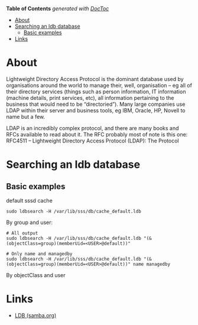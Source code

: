 <!-- START doctoc generated TOC please keep comment here to allow auto update -->
<!-- DON'T EDIT THIS SECTION, INSTEAD RE-RUN doctoc TO UPDATE -->
**Table of Contents**  *generated with [DocToc](https://github.com/thlorenz/doctoc)*

- [About](#about)
- [Searching an ldb database](#searching-an-ldb-database)
  - [Basic examples](#basic-examples)
- [Links](#links)

<!-- END doctoc generated TOC please keep comment here to allow auto update -->

# About

Lightweight Directory Access Protocol is the dominant database used by organisations around the world to manage their, well, organisation – eg all of their directory services (things such as person information, IT information (machine details, print services, etc), all information pertaining to the business that would need to be “directoried”). Many large companies use LDAP within their server and business tools, eg IBM, Oracle, HP, Novell to name but a few.

LDAP is an incredibly complex protocol, and there are many books and RFCs available to read about it. The RFC probably most of note is this one: RFC4511 – Lightweight Directory Access Protocol (LDAP): The Protocol

# Searching an ldb database

## Basic examples

default sssd cache
```
sudo ldbsearch -H /var/lib/sss/db/cache_default.ldb
```

By group and user:
```
# All output
sudo ldbsearch -H /var/lib/sss/db/cache_default.ldb "(&(objectClass=group)(memberUid=<USER>@default))"

# Only name and managedby
sudo ldbsearch -H /var/lib/sss/db/cache_default.ldb "(&(objectClass=group)(memberUid=<USER>@default))" name managedby
```

By objectClass and user

# Links

* [LDB (samba.org)](https://wiki.samba.org/index.php/LDB)
